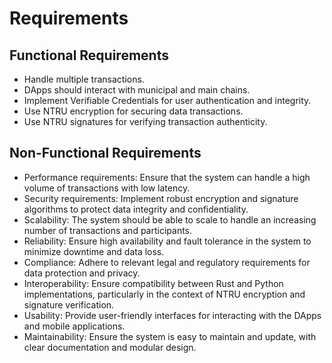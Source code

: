 # Requirements

## Functional Requirements
- Handle multiple transactions.
- DApps should interact with municipal and main chains.
- Implement Verifiable Credentials for user authentication and integrity.
- Use NTRU encryption for securing data transactions.
- Use NTRU signatures for verifying transaction authenticity.

## Non-Functional Requirements
- Performance requirements: Ensure that the system can handle a high volume of transactions with low latency.
- Security requirements: Implement robust encryption and signature algorithms to protect data integrity and confidentiality.
- Scalability: The system should be able to scale to handle an increasing number of transactions and participants.
- Reliability: Ensure high availability and fault tolerance in the system to minimize downtime and data loss.
- Compliance: Adhere to relevant legal and regulatory requirements for data protection and privacy.
- Interoperability: Ensure compatibility between Rust and Python implementations, particularly in the context of NTRU encryption and signature verification.
- Usability: Provide user-friendly interfaces for interacting with the DApps and mobile applications.
- Maintainability: Ensure the system is easy to maintain and update, with clear documentation and modular design.
